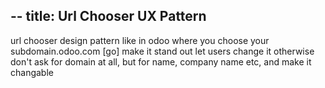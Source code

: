 --
title: Url Chooser UX Pattern
--

url chooser design pattern
like in odoo where you choose your subdomain.odoo.com [go]
make it stand out
let users change it
otherwise don't ask for domain at all, but for name, company name etc, and make it changable

